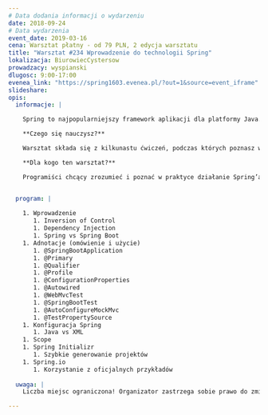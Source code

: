 ```yaml
---
# Data dodania informacji o wydarzeniu
date: 2018-09-24
# Data wydarzenia
event_date: 2019-03-16
cena: Warsztat płatny - od 79 PLN, 2 edycja warsztatu
title: "Warsztat #234 Wprowadzenie do technologii Spring"
lokalizacja: BiurowiecCystersow
prowadzacy: wyspianski
dlugosc: 9:00-17:00
evenea_link: "https://spring1603.evenea.pl/?out=1&source=event_iframe"
slideshare:
opis:
  informacje: |

    Spring to najpopularniejszy framework aplikacji dla platformy Java. Rozwijany od 2002 - ‘zaczynał’ jako kontener implementujący wzorzec IoC - obecnie oferuje programiście wiele bibliotek do szybkiego tworzenia różnorodnych aplikacji.

    **Czego się nauczysz?**

    Warsztat składa się z kilkunastu ćwiczeń, podczas których poznasz w praktyce działanie Spring’a. Oczywiście nie obejdzie się bez pisania testów ;) Zaczniemy od Hello World, na koniec dnia będziemy JSON’em przesyłać obiekt do aplikacji i zapisywać go w bazie danych. Poznamy, jak szybko można stworzyć prototyp aplikacji typu REST. Nauczymy się korzystać bogatej i przydatnej dokumentacji Spring’a. Wszystkie ćwiczenia z użyciem Spring Boot.

    **Dla kogo ten warsztat?**

    Programiści chcący zrozumieć i poznać w praktyce działanie Spring’a. Potrzebna znajomość, któregokolwiek z języków: Java, Javascript, .Net, C#, C++, Perl, Ruby, Python etc.


  program: |
 
    1. Wprowadzenie 
       1. Inversion of Control
       1. Dependency Injection
       1. Spring vs Spring Boot
    1. Adnotacje (omówienie i użycie)
       1. @SpringBootApplication
       1. @Primary
       1. @Qualifier
       1. @Profile
       1. @ConfigurationProperties
       1. @Autowired
       1. @WebMvcTest
       1. @SpringBootTest
       1. @AutoConfigureMockMvc
       1. @TestPropertySource
    1. Konfiguracja Spring
       1. Java vs XML
    1. Scope
    1. Spring Initializr 
       1. Szybkie generowanie projektów
    1. Spring.io  
       1. Korzystanie z oficjalnych przykładów
  
  uwaga: |
    Liczba miejsc ograniczona! Organizator zastrzega sobie prawo do zmiany lokalizacji wydarzenia oraz jego odwołania w przypadku niezgłoszenia się minimalnej liczby uczestników.

---
```

